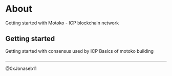 # About
Getting started with Motoko - ICP blockchain network

## Getting started 
Getting started with consensus used by ICP
Basics of motoko building 

### 

-------------

@0xJonaseb11
